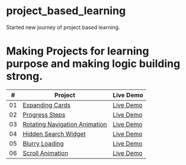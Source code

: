 # project_based_learning
Started new journey of project based learning.

# Making Projects for learning purpose and making logic building strong.

|  #  | Project                                                                                                                     | Live Demo                                                                         |
| :-: | --------------------------------------------------------------------------------------------------------------------------- | --------------------------------------------------------------------------------- |
| 01  | [Expanding Cards](https://github.com/Dr-Momin/project_based_learning/tree/master/50_days_projects/Day-01_Expanding-Cards)                             | [Live Demo](https://dr-momin.github.io/project_based_learning/50_days_projects/Day-01_Expanding-Cards/index.html)               |
| 02  | [Progress Steps](https://github.com/Dr-Momin/project_based_learning/tree/master/50_days_projects/Day-02_Progress-Steps)                               | [Live Demo](https://dr-momin.github.io/project_based_learning/50_days_projects/Day-02_Progress-Steps/index.html)                |
| 03  | [Rotating Navigation Animation](https://github.com/Dr-Momin/project_based_learning/tree/master/50_days_projects/Day-03_Rotating-Navigation)                       | [Live Demo](https://dr-momin.github.io/project_based_learning/50_days_projects/Day-03_Rotating-Navigation/index.html) |
| 04  | [Hidden Search Widget](https://github.com/Dr-Momin/project_based_learning/tree/master/50_days_projects/Day-04_Hidden-Search-Widget)                          | [Live Demo](https://dr-momin.github.io/project_based_learning/50_days_projects/Day-04_Hidden-Search-Widget/index.html)          |
| 05  | [Blurry Loading](https://github.com/Dr-Momin/project_based_learning/tree/master/50_days_projects/Day-05_Blurry-loading)                               | [Live Demo](https://dr-momin.github.io/project_based_learning/50_days_projects/Day-05_Blurry-loading/index.html)                |
| 06  | [Scroll Animation](https://github.com/Dr-Momin/project_based_learning/tree/master/50_days_projects/Day-06_Scroll-animation)                           | [Live Demo](https://dr-momin.github.io/project_based_learning/50_days_projects/Day-06_Scroll-animation/index.html)              |
